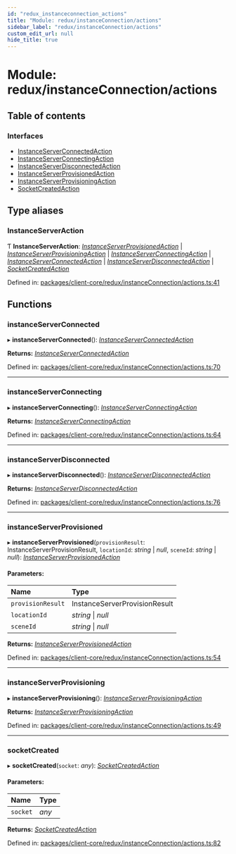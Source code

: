 ```yaml
---
id: "redux_instanceconnection_actions"
title: "Module: redux/instanceConnection/actions"
sidebar_label: "redux/instanceConnection/actions"
custom_edit_url: null
hide_title: true
---
```


# Module: redux/instanceConnection/actions

## Table of contents

### Interfaces

- [InstanceServerConnectedAction](../interfaces/redux_instanceconnection_actions.instanceserverconnectedaction.md)
- [InstanceServerConnectingAction](../interfaces/redux_instanceconnection_actions.instanceserverconnectingaction.md)
- [InstanceServerDisconnectedAction](../interfaces/redux_instanceconnection_actions.instanceserverdisconnectedaction.md)
- [InstanceServerProvisionedAction](../interfaces/redux_instanceconnection_actions.instanceserverprovisionedaction.md)
- [InstanceServerProvisioningAction](../interfaces/redux_instanceconnection_actions.instanceserverprovisioningaction.md)
- [SocketCreatedAction](../interfaces/redux_instanceconnection_actions.socketcreatedaction.md)

## Type aliases

### InstanceServerAction

Ƭ **InstanceServerAction**: [*InstanceServerProvisionedAction*](../interfaces/redux_instanceconnection_actions.instanceserverprovisionedaction.md) \| [*InstanceServerProvisioningAction*](../interfaces/redux_instanceconnection_actions.instanceserverprovisioningaction.md) \| [*InstanceServerConnectingAction*](../interfaces/redux_instanceconnection_actions.instanceserverconnectingaction.md) \| [*InstanceServerConnectedAction*](../interfaces/redux_instanceconnection_actions.instanceserverconnectedaction.md) \| [*InstanceServerDisconnectedAction*](../interfaces/redux_instanceconnection_actions.instanceserverdisconnectedaction.md) \| [*SocketCreatedAction*](../interfaces/redux_instanceconnection_actions.socketcreatedaction.md)

Defined in: [packages/client-core/redux/instanceConnection/actions.ts:41](https://github.com/xr3ngine/xr3ngine/blob/66a84a950/packages/client-core/redux/instanceConnection/actions.ts#L41)

## Functions

### instanceServerConnected

▸ **instanceServerConnected**(): [*InstanceServerConnectedAction*](../interfaces/redux_instanceconnection_actions.instanceserverconnectedaction.md)

**Returns:** [*InstanceServerConnectedAction*](../interfaces/redux_instanceconnection_actions.instanceserverconnectedaction.md)

Defined in: [packages/client-core/redux/instanceConnection/actions.ts:70](https://github.com/xr3ngine/xr3ngine/blob/66a84a950/packages/client-core/redux/instanceConnection/actions.ts#L70)

___

### instanceServerConnecting

▸ **instanceServerConnecting**(): [*InstanceServerConnectingAction*](../interfaces/redux_instanceconnection_actions.instanceserverconnectingaction.md)

**Returns:** [*InstanceServerConnectingAction*](../interfaces/redux_instanceconnection_actions.instanceserverconnectingaction.md)

Defined in: [packages/client-core/redux/instanceConnection/actions.ts:64](https://github.com/xr3ngine/xr3ngine/blob/66a84a950/packages/client-core/redux/instanceConnection/actions.ts#L64)

___

### instanceServerDisconnected

▸ **instanceServerDisconnected**(): [*InstanceServerDisconnectedAction*](../interfaces/redux_instanceconnection_actions.instanceserverdisconnectedaction.md)

**Returns:** [*InstanceServerDisconnectedAction*](../interfaces/redux_instanceconnection_actions.instanceserverdisconnectedaction.md)

Defined in: [packages/client-core/redux/instanceConnection/actions.ts:76](https://github.com/xr3ngine/xr3ngine/blob/66a84a950/packages/client-core/redux/instanceConnection/actions.ts#L76)

___

### instanceServerProvisioned

▸ **instanceServerProvisioned**(`provisionResult`: InstanceServerProvisionResult, `locationId`: *string* \| *null*, `sceneId`: *string* \| *null*): [*InstanceServerProvisionedAction*](../interfaces/redux_instanceconnection_actions.instanceserverprovisionedaction.md)

#### Parameters:

Name | Type |
:------ | :------ |
`provisionResult` | InstanceServerProvisionResult |
`locationId` | *string* \| *null* |
`sceneId` | *string* \| *null* |

**Returns:** [*InstanceServerProvisionedAction*](../interfaces/redux_instanceconnection_actions.instanceserverprovisionedaction.md)

Defined in: [packages/client-core/redux/instanceConnection/actions.ts:54](https://github.com/xr3ngine/xr3ngine/blob/66a84a950/packages/client-core/redux/instanceConnection/actions.ts#L54)

___

### instanceServerProvisioning

▸ **instanceServerProvisioning**(): [*InstanceServerProvisioningAction*](../interfaces/redux_instanceconnection_actions.instanceserverprovisioningaction.md)

**Returns:** [*InstanceServerProvisioningAction*](../interfaces/redux_instanceconnection_actions.instanceserverprovisioningaction.md)

Defined in: [packages/client-core/redux/instanceConnection/actions.ts:49](https://github.com/xr3ngine/xr3ngine/blob/66a84a950/packages/client-core/redux/instanceConnection/actions.ts#L49)

___

### socketCreated

▸ **socketCreated**(`socket`: *any*): [*SocketCreatedAction*](../interfaces/redux_instanceconnection_actions.socketcreatedaction.md)

#### Parameters:

Name | Type |
:------ | :------ |
`socket` | *any* |

**Returns:** [*SocketCreatedAction*](../interfaces/redux_instanceconnection_actions.socketcreatedaction.md)

Defined in: [packages/client-core/redux/instanceConnection/actions.ts:82](https://github.com/xr3ngine/xr3ngine/blob/66a84a950/packages/client-core/redux/instanceConnection/actions.ts#L82)
